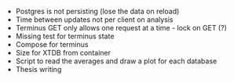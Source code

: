 - Postgres is not persisting (lose the data on reload)
- Time between updates not per client on analysis
- Terminus GET only allows one request at a time - lock on GET (?)
- Missing test for terminus state
- Compose for terminus
- Size for XTDB from container
- Script to read the averages and draw a plot for each database
- Thesis writing
